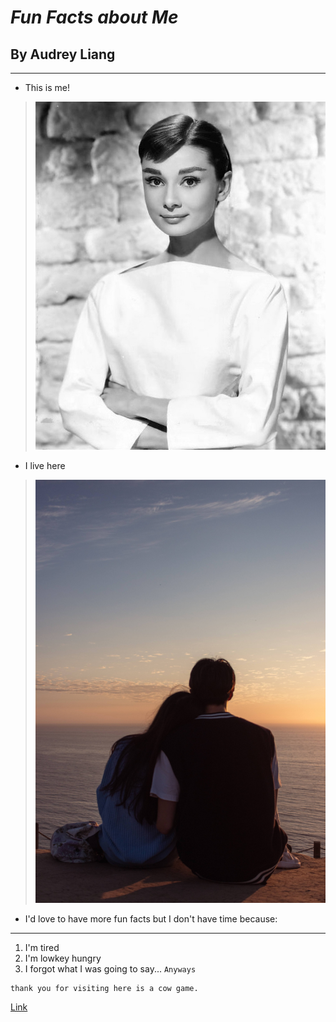 # *Fun Facts about Me*
## **By Audrey Liang**
---
* This is me!
>![Image](./testAudrey.jpg)
* I live here
>![Image](./IMG_2519.jpg)
* I'd love to have more fun facts but I don't have time because:
---
1. I'm tired
2. I'm lowkey hungry
3. I forgot what I was going to say... `Anyways`
```
thank you for visiting here is a cow game.
```
[Link](https://findtheinvisiblecow.com/)    